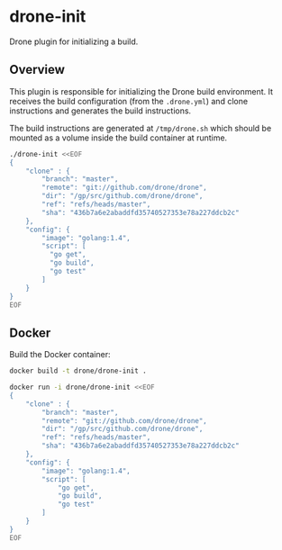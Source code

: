 # drone-init
Drone plugin for initializing a build.


## Overview

This plugin is responsible for initializing the Drone build environment. It receives the build configuration (from the `.drone.yml`) and clone instructions and generates the build instructions.

The build instructions are generated at `/tmp/drone.sh` which should be mounted as a volume inside the build container at runtime.

```sh
./drone-init <<EOF
{
	"clone" : {
		"branch": "master",
		"remote": "git://github.com/drone/drone",
		"dir": "/gp/src/github.com/drone/drone",
		"ref": "refs/heads/master",
		"sha": "436b7a6e2abaddfd35740527353e78a227ddcb2c"
	},
    "config": {
        "image": "golang:1.4",
        "script": [
          "go get",
          "go build",
          "go test"
        ]
    }
}
EOF
```

## Docker

Build the Docker container:

```sh
docker build -t drone/drone-init .
```

```sh
docker run -i drone/drone-init <<EOF
{
	"clone" : {
		"branch": "master",
		"remote": "git://github.com/drone/drone",
		"dir": "/gp/src/github.com/drone/drone",
		"ref": "refs/heads/master",
		"sha": "436b7a6e2abaddfd35740527353e78a227ddcb2c"
	},
	"config": {
		"image": "golang:1.4",
		"script": [
			"go get",
			"go build",
			"go test"
		]
	}
}
EOF
```

